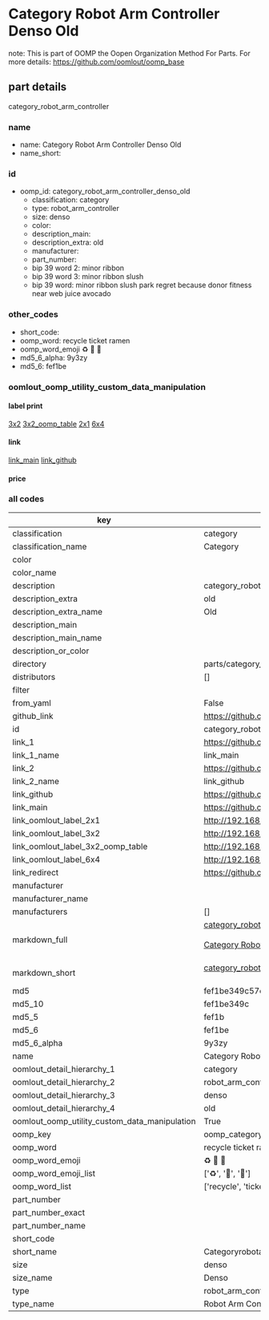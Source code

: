 # Category Robot Arm Controller Denso Old  

note: This is part of OOMP the Oopen Organization Method For Parts. For more details: https://github.com/oomlout/oomp_base

##  part details
  



category_robot_arm_controller



### name
* name: Category Robot Arm Controller Denso Old
* name_short: 
### id
* oomp_id: category_robot_arm_controller_denso_old
  * classification: category
  * type: robot_arm_controller
  * size: denso
  * color: 
  * description_main: 
  * description_extra: old
  * manufacturer: 
  * part_number: 
  * bip 39 word 2: minor ribbon
  * bip 39 word 3: minor ribbon slush
  * bip 39 word: minor ribbon slush park regret because donor fitness near web juice avocado

### other_codes
* short_code: 
* oomp_word: recycle ticket ramen
* oomp_word_emoji :recycle: :ticket: :ramen:
* md5_6_alpha: 9y3zy
* md5_6: fef1be






### oomlout_oomp_utility_custom_data_manipulation
#### label print
[3x2](http://192.168.1.245:1112/?label=oomp%209y3zy)
[3x2_oomp_table](http://192.168.1.108:1112/?label=oomp%209y3zy)
[2x1](http://192.168.1.242:1112/?label=oomp%209y3zy)
[6x4](http://192.168.1.55:1112/?label=oomp%209y3zy)    

#### link

[link_main](https://github.com/oomlout/oomlout_oomp_version_1_messy/tree/main/parts/category_robot_arm_controller_denso_old) [link_github](https://github.com/oomlout/oomlout_oomp_version_1_messy/tree/main/parts/category_robot_arm_controller_denso_old)                             

#### price







### all codes 
| key | value |  
| --- | --- |  
| classification | category |  
| classification_name | Category |  
| color |  |  
| color_name |  |  
| description | category_robot_arm_controller |  
| description_extra | old |  
| description_extra_name | Old |  
| description_main |  |  
| description_main_name |  |  
| description_or_color |   |  
| directory | parts/category_robot_arm_controller_denso_old |  
| distributors | [] |  
| filter |  |  
| from_yaml | False |  
| github_link | https://github.com/oomlout/oomlout_oomp_part_src/tree/main/parts/category_robot_arm_controller_denso_old |  
| id | category_robot_arm_controller_denso_old |  
| link_1 | https://github.com/oomlout/oomlout_oomp_version_1_messy/tree/main/parts/category_robot_arm_controller_denso_old |  
| link_1_name | link_main |  
| link_2 | https://github.com/oomlout/oomlout_oomp_version_1_messy/tree/main/parts/category_robot_arm_controller_denso_old |  
| link_2_name | link_github |  
| link_github | https://github.com/oomlout/oomlout_oomp_version_1_messy/tree/main/parts/category_robot_arm_controller_denso_old |  
| link_main | https://github.com/oomlout/oomlout_oomp_version_1_messy/tree/main/parts/category_robot_arm_controller_denso_old |  
| link_oomlout_label_2x1 | http://192.168.1.242:1112/?label=oomp%209y3zy |  
| link_oomlout_label_3x2 | http://192.168.1.245:1112/?label=oomp%209y3zy |  
| link_oomlout_label_3x2_oomp_table | http://192.168.1.108:1112/?label=oomp%209y3zy |  
| link_oomlout_label_6x4 | http://192.168.1.55:1112/?label=oomp%209y3zy |  
| link_redirect | https://github.com/oomlout/oomlout_oomp_version_1_messy/tree/main/parts/category_robot_arm_controller_denso_old |  
| manufacturer |  |  
| manufacturer_name |  |  
| manufacturers | [] |  
| markdown_full | [category_robot_arm_controller_denso_old](none)<br>[](none)<br>[Category Robot Arm Controller Denso Old](none)<br><br> |  
| markdown_short | [category_robot_arm_controller_denso_old](none)<br><br> |  
| md5 | fef1be349c57e8284f5a5a0598ae4469 |  
| md5_10 | fef1be349c |  
| md5_5 | fef1b |  
| md5_6 | fef1be |  
| md5_6_alpha | 9y3zy |  
| name | Category Robot Arm Controller Denso Old |  
| oomlout_detail_hierarchy_1 | category |  
| oomlout_detail_hierarchy_2 | robot_arm_controller |  
| oomlout_detail_hierarchy_3 | denso |  
| oomlout_detail_hierarchy_4 | old |  
| oomlout_oomp_utility_custom_data_manipulation | True |  
| oomp_key | oomp_category_robot_arm_controller_denso_old |  
| oomp_word | recycle ticket ramen |  
| oomp_word_emoji | :recycle: :ticket: :ramen: |  
| oomp_word_emoji_list | [':recycle:', ':ticket:', ':ramen:'] |  
| oomp_word_list | ['recycle', 'ticket', 'ramen'] |  
| part_number |  |  
| part_number_exact |  |  
| part_number_name |  |  
| short_code |  |  
| short_name | Categoryrobotarmcontroller |  
| size | denso |  
| size_name | Denso |  
| type | robot_arm_controller |  
| type_name | Robot Arm Controller |  
